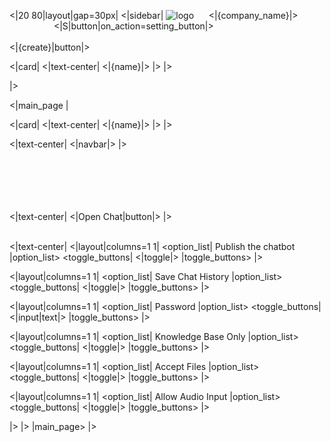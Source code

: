 <|20 80|layout|gap=30px|
<|sidebar|
![logo](minibox_.png)
&nbsp;&nbsp;&nbsp;&nbsp; 
<|{company_name}|> 
&nbsp;&nbsp;&nbsp;&nbsp;&nbsp;&nbsp;&nbsp;&nbsp;&nbsp;&nbsp;&nbsp;&nbsp;&nbsp;&nbsp;&nbsp;&nbsp;&nbsp;
<|S|button|on_action=setting_button|>
<br/><br/>
<|{create}|button|>

<|card|
<|text-center|
<|{name}|>
|>
|> 

|>

<|main_page |

<|card|
<|text-center|
<|{name}|>
|>
|>

<|text-center|
<|navbar|>
|>


<br/><br/><br/><br/><br/>
<|text-center|
<|Open Chat|button|> 
|><br/><br/>

<|text-center|
<|layout|columns=1 1|
<option_list|
Publish the chatbot
|option_list>
<toggle_buttons|
<|toggle|>
|toggle_buttons>
|>

<|layout|columns=1 1|
<option_list|
Save Chat History
|option_list>
<toggle_buttons|
<|toggle|>
|toggle_buttons>
|>

<|layout|columns=1 1|
<option_list|
Password
|option_list>
<toggle_buttons|
<|input|text|>
|toggle_buttons>
|>


<|layout|columns=1 1|
<option_list|
Knowledge Base Only
|option_list>
<toggle_buttons|
<|toggle|>
|toggle_buttons>
|>

<|layout|columns=1 1|
<option_list|
Accept Files
|option_list>
<toggle_buttons|
<|toggle|>
|toggle_buttons>
|>

<|layout|columns=1 1|
<option_list|
Allow Audio Input
|option_list>
<toggle_buttons|
<|toggle|>
|toggle_buttons>
|>




|>
|>
|main_page>
|>
